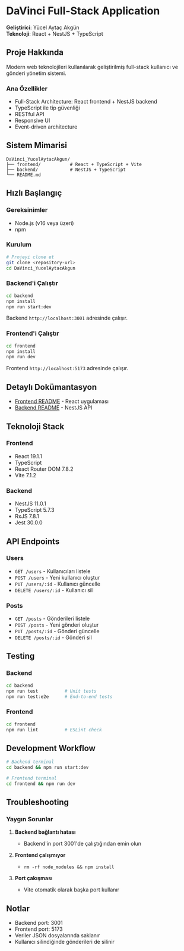 # DaVinci Full-Stack Application

**Geliştirici**: Yücel Aytaç Akgün  
**Teknoloji**: React + NestJS + TypeScript

## Proje Hakkında

Modern web teknolojileri kullanılarak geliştirilmiş full-stack kullanıcı ve gönderi yönetim sistemi.

### Ana Özellikler

- Full-Stack Architecture: React frontend + NestJS backend
- TypeScript ile tip güvenliği
- RESTful API
- Responsive UI
- Event-driven architecture

## Sistem Mimarisi

```
DaVinci_YucelAytacAkgun/
├── frontend/           # React + TypeScript + Vite
├── backend/            # NestJS + TypeScript
└── README.md
```

## Hızlı Başlangıç

### Gereksinimler

- Node.js (v16 veya üzeri)
- npm

### Kurulum

```bash
# Projeyi clone et
git clone <repository-url>
cd DaVinci_YucelAytacAkgun
```

### Backend'i Çalıştır

```bash
cd backend
npm install
npm run start:dev
```

Backend `http://localhost:3001` adresinde çalışır.

### Frontend'i Çalıştır

```bash
cd frontend
npm install
npm run dev
```

Frontend `http://localhost:5173` adresinde çalışır.

## Detaylı Dokümantasyon

- [Frontend README](./frontend/README.md) - React uygulaması
- [Backend README](./backend/README.md) - NestJS API

## Teknoloji Stack

### Frontend
- React 19.1.1
- TypeScript
- React Router DOM 7.8.2
- Vite 7.1.2

### Backend
- NestJS 11.0.1
- TypeScript 5.7.3
- RxJS 7.8.1
- Jest 30.0.0

## API Endpoints

### Users
- `GET /users` - Kullanıcıları listele
- `POST /users` - Yeni kullanıcı oluştur
- `PUT /users/:id` - Kullanıcı güncelle
- `DELETE /users/:id` - Kullanıcı sil

### Posts
- `GET /posts` - Gönderileri listele
- `POST /posts` - Yeni gönderi oluştur
- `PUT /posts/:id` - Gönderi güncelle
- `DELETE /posts/:id` - Gönderi sil

## Testing

### Backend
```bash
cd backend
npm run test          # Unit tests
npm run test:e2e      # End-to-end tests
```

### Frontend
```bash
cd frontend
npm run lint          # ESLint check
```

## Development Workflow

```bash
# Backend terminal
cd backend && npm run start:dev

# Frontend terminal  
cd frontend && npm run dev
```

## Troubleshooting

### Yaygın Sorunlar

1. **Backend bağlantı hatası**
   - Backend'in port 3001'de çalıştığından emin olun

2. **Frontend çalışmıyor**
   - `rm -rf node_modules && npm install`

3. **Port çakışması**
   - Vite otomatik olarak başka port kullanır

## Notlar

- Backend port: 3001
- Frontend port: 5173
- Veriler JSON dosyalarında saklanır
- Kullanıcı silindiğinde gönderileri de silinir